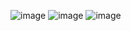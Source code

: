 ![image](https://user-images.githubusercontent.com/58645688/150696873-3556490d-8524-47ce-b8c3-08368113e829.png)
![image](https://user-images.githubusercontent.com/58645688/150696906-cb8314a5-9125-432b-bf23-aa7918194bf4.png)
![image](https://user-images.githubusercontent.com/58645688/150697036-ef4a4de4-c82a-4be3-88bf-abb9ef69a47e.png)
